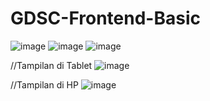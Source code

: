 # GDSC-Frontend-Basic

![image](https://user-images.githubusercontent.com/73408389/139024385-0563ec45-9780-487f-a29c-84b699994b09.png)
![image](https://user-images.githubusercontent.com/73408389/139024426-039cdd8b-e25b-4ae3-973d-16d9721cdaf9.png)
![image](https://user-images.githubusercontent.com/73408389/139024485-0c77dfee-7b05-4261-8b58-829450f4ba58.png)

//Tampilan di Tablet
![image](https://user-images.githubusercontent.com/73408389/139024550-02ff8517-8a57-4d82-b794-d44222b0e860.png)

//Tampilan di HP
![image](https://user-images.githubusercontent.com/73408389/139024581-44586d65-b9f0-4ec3-a9be-e8f411930687.png)
